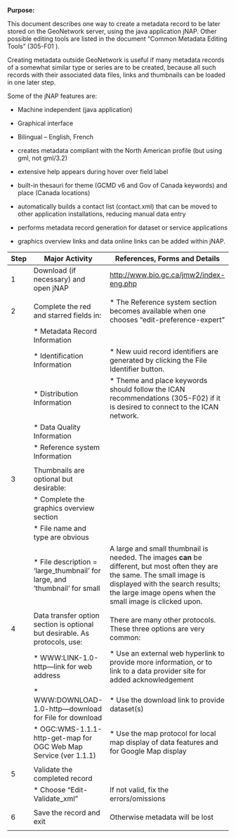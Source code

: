﻿**Purpose:**

This document describes one way to create a metadata record to be later stored on the GeoNetwork server, using the java application jNAP. Other possible editing tools are listed in the document “Common Metadata Editing Tools” (305-F01 ).

Creating metadata outside GeoNetwork is useful if many metadata records of a somewhat similar type or series are to be created, because all such records with their associated data files, links and thumbnails can be loaded in one later step.

Some of the jNAP features are:

-   Machine independent (java application)

-   Graphical interface

-   Bilingual – English, French

-   creates metadata compliant with the North American profile (but using gml, not gml/3.2)

-   extensive help appears during hover over field label

-   built-in thesauri for theme (GCMD v6 and Gov of Canada keywords) and place (Canada locations)

-   automatically builds a contact list (contact.xml) that can be moved to other application installations, reducing manual data entry

-   performs metadata record generation for dataset or service applications

-   graphics overview links and data online links can be added within jNAP.

| **Step** | **Major Activity**                                  | **References, Forms and Details**    |
|----------|-----------------------------------------------------|--------------------------------------|
|   1      | Download (if necessary) and open jNAP               | <http://www.bio.gc.ca/jmw2/index-eng.php>   |
|          |                                                     |                                 |
|   2      | Complete the red and starred fields in:             |  * The Reference system section becomes available when one chooses “edit-preference-expert”  |
|          |    * Metadata Record Information                                                 
|          |    * Identification Information                     | * New uuid record identifiers are generated by clicking the File Identifier button. |
|          |    * Distribution Information                       | * Theme and place keywords should follow the ICAN recommendations (305-F02) if it is desired to connect to the ICAN network. |
|          |    * Data Quality Information                       |                                 |
|          |    * Reference system Information                   |                                 |
|          |                                                     |                                 |
|   3      | Thumbnails are optional but desirable:              |                                 |
|          |    * Complete the graphics overview section         |                                 |
|          |    * File name and type are obvious                 |                                 |
|          |    * File description = ‘large\_thumbnail’ for large, and ‘thumbnail’ for small  | A large and small thumbnail is needed. The images **can** be different, but most often they are the same. The small image is displayed with the search results; the large image opens when the small image is clicked upon. |
|          |                                                     |                                 |
|   4      | Data transfer option section is optional but desirable. As protocols, use: | There are many other protocols. These three options are very common:|
|          |    * WWW:LINK-1.0-http—link              for web address                          | * Use an external web hyperlink to provide more information, or to link to a data provider site for added acknowledgement   |
|          |    * WWW:DOWNLOAD-1.0-http—download      for File for download                    | * Use the download link to provide dataset(s)|
|          |    * OGC:WMS-1.1.1-http-get-map          for OGC Web Map Service (ver 1.1.1)      | * Use the map protocol for local map display of data features and for Google Map display |
|          |                                                     |                                 |
|   5      | Validate the completed record                       |                                 |
|          |    * Choose “Edit-Validate\_xml”                    | If not valid, fix the errors/omissions    |
|          |                                                     |                                 |
|   6      | Save the record and exit                            | Otherwise metadata will be lost |
|          |                                                     |                                 |
